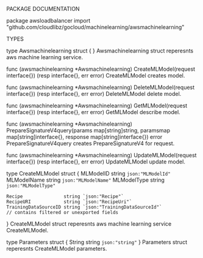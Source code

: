 PACKAGE DOCUMENTATION

package awsloadbalancer
    import "github.com/cloudlibz/gocloud/machinelearning/awsmachinelearning"


TYPES

type Awsmachinelearning struct {
}
    Awsmachinelearning struct reperesnts aws machine learning service.

func (awsmachinelearning *Awsmachinelearning) CreateMLModel(request interface{}) (resp interface{}, err error)
    CreateMLModel creates model.

func (awsmachinelearning *Awsmachinelearning) DeleteMLModel(request interface{}) (resp interface{}, err error)
    DeleteMLModel delete model.

func (awsmachinelearning *Awsmachinelearning) GetMLModel(request interface{}) (resp interface{}, err error)
    GetMLModel describe model.

func (awsmachinelearning *Awsmachinelearning) PrepareSignatureV4query(params map[string]string, paramsmap map[string]interface{}, response map[string]interface{}) error
    PrepareSignatureV4query creates PrepareSignatureV4 for request.

func (awsmachinelearning *Awsmachinelearning) UpdateMLModel(request interface{}) (resp interface{}, err error)
    UpdateMLModel update model.

type CreateMLModel struct {
    MLModelID   string `json:"MLModelId"`
    MLModelName string `json:"MLModelName"`
    MLModelType string `json:"MLModelType"`

    Recipe               string `json:"Recipe"`
    RecipeURI            string `json:"RecipeUri"`
    TrainingDataSourceID string `json:"TrainingDataSourceId"`
    // contains filtered or unexported fields
}
    CreateMLModel struct reperesnts aws machine learning service
    CreateMLModel.

type Parameters struct {
    String string `json:"string"`
}
    Parameters struct reperesnts CreateMLModel parameters.


